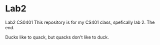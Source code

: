 # Lab2
Lab2 CS0401
This repository is for my CS401 class, spefically lab 2.
The end.


Ducks like to quack, but quacks don't like to duck.